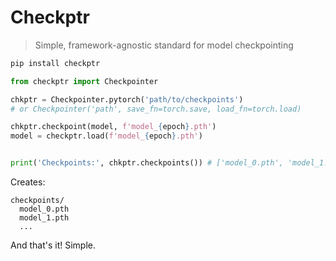 # Checkptr

> Simple, framework-agnostic standard for model checkpointing

```bash
pip install checkptr
```

```python
from checkptr import Checkpointer

chkptr = Checkpointer.pytorch('path/to/checkpoints')
# or Checkpointer('path', save_fn=torch.save, load_fn=torch.load)

chkptr.checkpoint(model, f'model_{epoch}.pth')
model = checkptr.load(f'model_{epoch}.pth')


print('Checkpoints:', chkptr.checkpoints()) # ['model_0.pth', 'model_1.pth', ...]
```

Creates:

```
checkpoints/
  model_0.pth
  model_1.pth
  ...
```


And that's it! Simple.